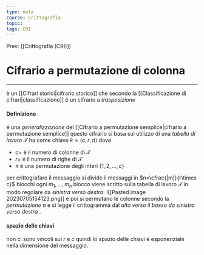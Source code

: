 ```yaml
---
type: nota
course: Crittografia
topic: 
tags: CRI
---
```


Prev: [[Crittografia (CRI)]]

# Cifrario a permutazione di colonna
---
è un [[Cifrari storici|cifrario storico]] che secondo la [[Classificazione di cifrari|classificazione]] è un cifrario a _trasposizione_

#### Definizione
é una _generalizzazione_ del [[Cifrario a permutazione semplice|cifrario a permutazione semplice]]
questo cifrario si basa sul utilizzo di una _tabella di lavoro_ $\mathcal{T}$ ha come chiave $k= \langle c,r,\pi\rangle$ dove 
- $c=$ è il numero di colonne  di $\mathcal{T}$
- $r =$ é il numero di righe di $\mathcal{T}$
- $\pi$ è una permutazione degli interi $\{1,2,\dots,c\}$

per crittografare il messaggio si divide il messaggi in $n=\cfrac{|m|}{r\times c}$ blocchi ogni $m_{1},\dots,m_{n}$ blocco viene scritto sulla tabella di lavoro $\mathcal{T}$ in modo regolare da _sinistra verso destra_.
![[Pasted image 20230705154123.png]]
e poi si permutano le colonne secondo la _permutazione_ $\pi$ e si legge il crittogramma dal _alto verso il basso da sinistra verso destra_ .

#### spazio delle chiavi 
non ci sono vincoli sui $r$ e $c$ quindi lo spazio delle chiavi è esponenziale nella dimensione del messaggio.




